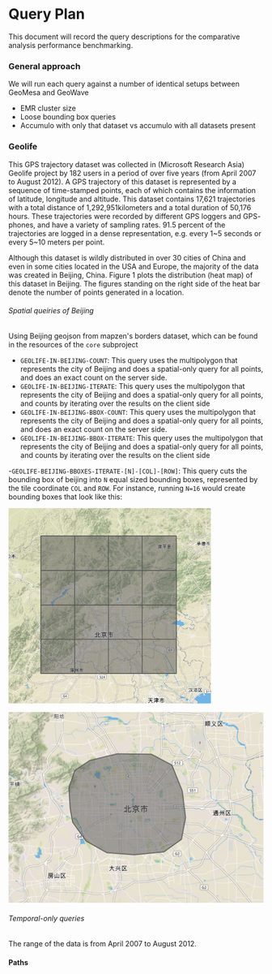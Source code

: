 # Query Plan

This document will record the query descriptions for the comparative analysis performance benchmarking.

### General approach

We will run each query against a number of identical setups between GeoMesa and GeoWave

- EMR cluster size
- Loose bounding box queries
- Accumulo with only that dataset vs accumulo with all datasets present

### Geolife

This GPS trajectory dataset was collected in (Microsoft Research Asia) Geolife project by 182 users in a period of over five years (from April 2007 to August 2012). A GPS trajectory of this dataset is represented by a sequence of time-stamped points, each of which contains the information of latitude, longitude and altitude. This dataset contains 17,621 trajectories with a total distance of 1,292,951kilometers and a total duration of 50,176 hours. These trajectories were recorded by different GPS loggers and GPS- phones, and have a variety of sampling rates. 91.5 percent of the trajectories are logged in a dense representation, e.g. every 1~5 seconds or every 5~10 meters per point.

Although this dataset is wildly distributed in over 30 cities of China and even in some cities located in the USA and Europe, the majority of the data was created in Beijing, China. Figure 1 plots the distribution (heat map) of this dataset in Beijing. The figures standing on the right side of the heat bar denote the number of points generated in a location.

###### Spatial queiries of Beijing

Using Beijing geojson from mapzen's borders dataset, which can be found in the resources of the `core` subproject

- `GEOLIFE-IN-BEIJING-COUNT`: This query uses the multipolygon that represents the city of Beijing and does a spatial-only query for all points, and does an exact count on the server side.
- `GEOLIFE-IN-BEIJING-ITERATE`: This query uses the multipolygon that represents the city of Beijing and does a spatial-only query for all points, and counts by iterating over the results on the client side
- `GEOLIFE-IN-BEIJING-BBOX-COUNT`: This query uses the multipolygon that represents the city of Beijing and does a spatial-only query for all points, and does an exact count on the server side.
- `GEOLIFE-IN-BEIJING-BBOX-ITERATE`: This query uses the multipolygon that represents the city of Beijing and does a spatial-only query for all points, and counts by iterating over the results on the client side

-`GEOLIFE-BEIJING-BBOXES-ITERATE-[N]-[COL]-[ROW]`: This query cuts the bounding box of beijing into `N` equal sized bounding boxes, represented by the tile coordinate `COL` and `ROW`. For instance, running `N=16` would create bounding boxes that look like this:

![Bounding Boxes](BEIJING-BBOXES-16.png)

![Bounding Boxes](beijing-center.png)

###### Temporal-only queries

The range of the data is from April 2007 to August 2012.

#### Paths
